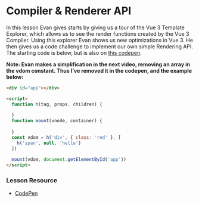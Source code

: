 # Compiler & Renderer API

In this lesson Evan gives starts by giving us a tour of the Vue 3 Template Explorer, which allows us to see the render functions created by the  Vue 3 Compiler.  Using this explorer Evan shows us new optimizations in  Vue 3.  He then gives us a code challenge to implement our own simple  Rendering API.  The starting code is below, but is also on [this codepen](https://codepen.io/GreggPollack/pen/eYpEyrO).

**Note:  Evan makes a simplification in the next video,  removing an array in the vdom constant.  Thus I’ve removed it in the  codepen, and the example below:**

```html
<div id="app"></div>

<script>
  function h(tag, props, children) {
    
  }
  function mount(vnode, container) {
    
  }
  const vdom = h('div', { class: 'red' }, [
    h('span', null, 'hello')
  ])
  
  mount(vdom, document.getElementById('app'))
</script>
```



### Lesson Resource

- [CodePen](https://codepen.io/GreggPollack/pen/eYpEyrO)

